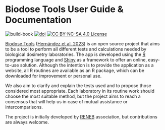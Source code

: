 # Biodose Tools User Guide & Documentation

![build-book](https://github.com/biodosetools-team/documentation/workflows/build-book/badge.svg)
[![doi](https://img.shields.io/badge/DOI-10.1080%2F09553002.2023.2176564-blue)](https://doi.org/10.1080/09553002.2023.2176564)
[![CC BY-NC-SA 4.0 License](https://img.shields.io/badge/license-CC_BY--NC--SA_4.0-lightgrey.svg)](https://creativecommons.org/licenses/by-nc-sa/4.0/)

[Biodose Tools](https://biodosetools-team.github.io/biodosetools/) ([Hernández et al. 2023](https://doi.org/10.1080/09553002.2023.2176564)) is an open source project that aims to be a tool to perform all different tests and calculations needed by biological dosimetry laboratories. The app is developed using the [R](https://www.r-project.org/about.html) programming language and [Shiny](https://shiny.rstudio.com/) as a framework to offer an online, easy-to-use solution. Although the intention is to provide the application as a website, all R routines are available as an R package, which can be downloaded for improvement or personal use.

We also aim to clarify and explain the tests used and to propose those considered most appropriate. Each laboratory in its routine work should choose the most suitable method, but the project aims to reach a consensus that will help us in case of mutual assistance or intercomparisons.

The project is initially developed by [RENEB](https://www.reneb.net/) association, but contributions are always welcome.
